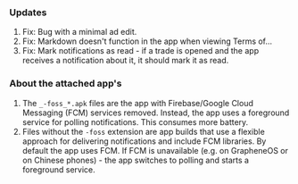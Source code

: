 ### Updates
1. Fix: Bug with a minimal ad edit.
2. Fix: Markdown doesn't function in the app when viewing Terms of…
3. Fix: Mark notifications as read - if a trade is opened and the app receives a notification about it, it should mark it as read.



### About the attached app's
1. The `_-foss_*.apk` files are the app with Firebase/Google Cloud Messaging (FCM) services removed. Instead, the app uses a foreground service for polling notifications. This consumes more battery.
2. Files without the `-foss` extension are app builds that use a flexible approach for delivering notifications and include FCM libraries. By default the app uses FCM. If FCM is unavailable (e.g. on GrapheneOS or on Chinese phones) - the app switches to polling and starts a foreground service.